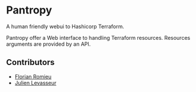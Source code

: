 # Pantropy

A human friendly webui to Hashicorp Terraform.

Pantropy offer a Web interface to handling Terraform resources.
Resources arguments are provided by an API.

## Contributors

- [Florian Romieu](romieuflorian@gmail.com)
- [Julien Levasseur](https://github.com/julienlevasseur)
